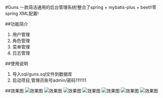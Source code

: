 #Guns
一款简洁通用的后台管理系统!整合了spring + mybatis-plus + beetl!零spring XML配置!

##功能简介
1. 用户管理
2. 角色管理
3. 菜单管理
4. 日志管理

##使用说明
1. 导入sql/guns.sql文件到数据库
2. 启动项目,管理员账号admin/密码111111

##效果图
![效果图](http://git.oschina.net/uploads/images/2017/0406/235944_e724c701_551203.png "效果图")
![效果图](http://git.oschina.net/uploads/images/2017/0407/001345_ca4643e8_551203.png "效果图")
![效果图](http://git.oschina.net/uploads/images/2017/0407/000003_d76a040f_551203.png "效果图")
![效果图](http://git.oschina.net/uploads/images/2017/0407/000011_479a07d3_551203.png "效果图")
![效果图](http://git.oschina.net/uploads/images/2017/0407/000026_c15a6431_551203.png "效果图")
![效果图](http://git.oschina.net/uploads/images/2017/0407/001357_dfbb561e_551203.png "效果图")
![效果图](http://git.oschina.net/uploads/images/2017/0407/000039_93d07cb7_551203.png "效果图")